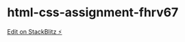 # html-css-assignment-fhrv67

[Edit on StackBlitz ⚡️](https://stackblitz.com/edit/html-css-assignment-fhrv67)